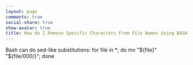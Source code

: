 ```yaml
---
layout: page
comments: true
social-share: true
show-avatar: true
title: How do I Remove Specific Characters From File Names Using BASH
---
```


Bash can do sed-like substitutions:
for file in *; do mv "${file}" "${file/000/}"; done